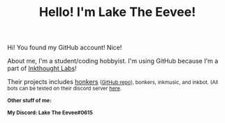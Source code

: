 <!DOCTYPE HTML>
<html>
<header>
  <h1> Hello! I'm Lake The Eevee! </h1>
  </header>
  <main>
  <p> Hi! You found my GitHub account! Nice! </p>
   <p> About me, I'm a student/coding hobbyist. I'm using GitHub because I'm a part of <a href="https://github.com/inkthought-labs">Inkthought Labs</a>!</p>
  <p> Their projects includes <a href="bit.ly/hnkr"> honkers</a> <small> (<a href="https://github.com/inkthought-labs/honkers/">GitHub repo</a>), bonkers, inkmusic, and inkbot. (All bots can be tested on their discord server <a href="https://discord.gg/GxfQh7H">here</a>.
    <p><b>Other stuff of me:<b></p>
      <p> My Discord: Lake The Eevee#0615</p>
      <p> <a href="https://www.youtube.com/channel/UCI2oZJEpPC-bYmqnk0CAIhA"My YouTube</a></p>
      <p> <a href="https://instagram.com/laketheeevee"My Instagram</a></p>
      <p> <a href="https://www.youtube.com/watch?v=dQw4w9WgXcQ"Here's a rickroll</a></p>

<!--
This is the default hidden stuff.
**LakeTheEevee/LakeTheEevee** is a ✨ _special_ ✨ repository because its `README.md` (this file) appears on your GitHub profile.

Here are some ideas to get you started:

- 🔭 I’m currently working on ...
- 🌱 I’m currently learning ...
- 👯 I’m looking to collaborate on ...
- 🤔 I’m looking for help with ...
- 💬 Ask me about ...
- 📫 How to reach me: ...
- 😄 Pronouns: ...
- ⚡ Fun fact: ...
-->
